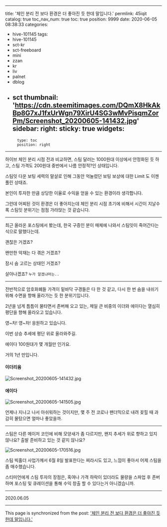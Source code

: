 
---
title: '체인 분리 전 보다 환경은 더 좋아진 듯 한데 말입니다.'
permlink: 45iqit
catalog: true
toc_nav_num: true
toc: true
position: 9999
date: 2020-06-05 08:38:33
categories:
- hive-101145
tags:
- hive-101145
- sct-kr
- sct-freeboard
- mini
- zzan
- kr
- liv
- palnet
- dblog
- sct
thumbnail: 'https://cdn.steemitimages.com/DQmX8HkAkBp8G7xJ1fxUrWgn79XirU4SG3wMvPisqmZorPm/Screenshot_20200605-141432.jpg'
sidebar:
    right:
        sticky: true
widgets:
    -
        type: toc
        position: right
---


하이브 체인 분리 시점 전과 비교하면,
스팀 달러는 1000원대 이상에서 안정화된 듯 하고, 
스팀 가격도 200원대 중반에서 나름 안정적?인 상태입니다.

스팀잇 다운 보팅 세력의 말살로 인해 그동안 억눌렸던 보팅 보상에 대한 Limit 도 이젠 풀린  상태죠.

본인이 투자한 만큼 상당한 이율로 수익을 얻을 수 있는 환경이라 생각합니다.

그런데 어찌된 것이 환경은 더 좋아지는데 체인 분리 시점 초기에 비해서 시간이 지날수록 스팀잇 분위기는 점점 가라앉는 것 같습니다.

***

최근 올라온 포스팅에서 봤는데, 한국 구증인 분이 매체에 나와서 스팀잇이 죽어간다는 식으로 말했다는데.

괜찮은 거겠죠?

왠만한 악재는 다 겪은 거겠죠? 

잠시 숨 고르는 상태인 거겠죠?

살아나겠죠?
`누가 알겠냐마는..`

***

전반적으로 암호화폐들 가격이 밑바닥 구경들은 다 한 것 같고, 다시 한 번 숨을 내쉬기 위해 수면을 향해 올라가는 듯 한 분위기입니다.

2년을 넘게 틈틈이 물타면서 존버해 오고 있는, 제일 큰 비중의 이더와 에이다는 열심히 평단을 향해 올라오고 있습니다.
 
영~차! 영~차! 응원하고 있습니다.

이번 상승 추세에 평단 위로 올라와주길.

에이다 100원대가 몇 개월만 인가요.

거의 1년 만입니다.

#### 이더리움
![Screenshot_20200605-141432.jpg](https://cdn.steemitimages.com/DQmX8HkAkBp8G7xJ1fxUrWgn79XirU4SG3wMvPisqmZorPm/Screenshot_20200605-141432.jpg)

#### 에이다
![Screenshot_20200605-141505.jpg](https://cdn.steemitimages.com/DQmTmweujCsbei7xzwexytkYFETFHPVAkur4jB3SETSb54K/Screenshot_20200605-141505.jpg)

언제나 지나고 나서 아쉬워하는 것이지만, 몇 주 전 코로나 팬더믹으로 내려 꽂힐 때 과감히 물탔으면 얼마나 좋았을까.

***

스팀은 다른 메이저 코인에 비해 모양새가 좀 다르지만, 왠지 추세가 위로 향하고 있지 않나요?
출발 준비하고 있는 것 같지 않나요?

![Screenshot_20200605-170516.jpg](https://cdn.steemitimages.com/DQmbH2MmpqrQCwGnif9b4igLpRgUWfikbGdrgDeRtAGWBXJ/Screenshot_20200605-170516.jpg)

스팀 빅홀더 사업가께서 6월 8일 발표한다는 찌라시도 있고, 느낌이 좋아서 어제 스팀을 좀 매수했습니다.

스티미언에게 스팀 투자의 장점은, 혹여나 가격 하락이 있더라도 물량을 스파업 후 존버하며 포스팅 및 큐레이션을 통해 수익 창출 할 수 있다는거 아니겠습니까.
 
***

2020.06.05

- - -

This page is synchronized from the post: ['체인 분리 전 보다 환경은 더 좋아진 듯 한데 말입니다.'](https://steemit.com/@lucky2015/45iqit)
